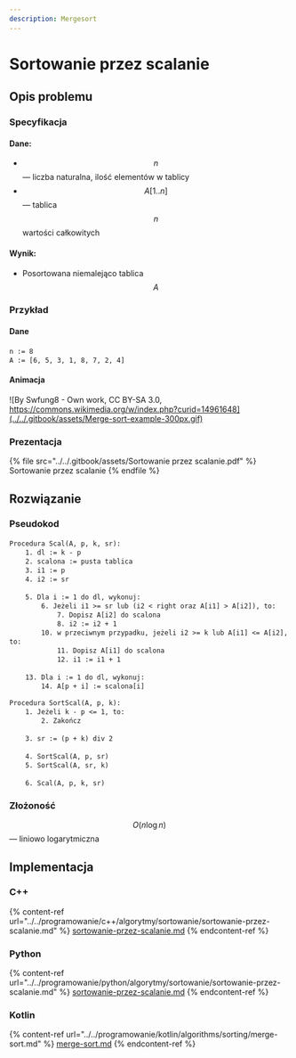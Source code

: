 ```yaml
---
description: Mergesort
---
```


# Sortowanie przez scalanie

## Opis problemu

### Specyfikacja

#### Dane:

* $$n$$ — liczba naturalna, ilość elementów w tablicy
* $$A[1..n]$$ — tablica $$n$$ wartości całkowitych

#### Wynik:

* Posortowana niemalejąco tablica $$A$$&#x20;

### Przykład

#### Dane

```
n := 8
A := [6, 5, 3, 1, 8, 7, 2, 4]
```

#### Animacja

![By Swfung8 - Own work, CC BY-SA 3.0, https://commons.wikimedia.org/w/index.php?curid=14961648](../../.gitbook/assets/Merge-sort-example-300px.gif)

### Prezentacja

{% file src="../../.gitbook/assets/Sortowanie przez scalanie.pdf" %}
Sortowanie przez scalanie
{% endfile %}

## Rozwiązanie

### Pseudokod

```
Procedura Scal(A, p, k, sr):
    1. dl := k - p
    2. scalona := pusta tablica
    3. i1 := p
    4. i2 := sr

    5. Dla i := 1 do dl, wykonuj:
        6. Jeżeli i1 >= sr lub (i2 < right oraz A[i1] > A[i2]), to:
            7. Dopisz A[i2] do scalona
            8. i2 := i2 + 1
        10. w przeciwnym przypadku, jeżeli i2 >= k lub A[i1] <= A[i2], to:
            11. Dopisz A[i1] do scalona
            12. i1 := i1 + 1

    13. Dla i := 1 do dl, wykonuj:
        14. A[p + i] := scalona[i]
```

```
Procedura SortScal(A, p, k):
    1. Jeżeli k - p <= 1, to:
        2. Zakończ

    3. sr := (p + k) div 2
    
    4. SortScal(A, p, sr)
    5. SortScal(A, sr, k)
    
    6. Scal(A, p, k, sr)
```

### Złożoność

$$O(n\log{n})$$ — liniowo logarytmiczna

## Implementacja

### C++

{% content-ref url="../../programowanie/c++/algorytmy/sortowanie/sortowanie-przez-scalanie.md" %}
[sortowanie-przez-scalanie.md](../../programowanie/c++/algorytmy/sortowanie/sortowanie-przez-scalanie.md)
{% endcontent-ref %}

### Python

{% content-ref url="../../programowanie/python/algorytmy/sortowanie/sortowanie-przez-scalanie.md" %}
[sortowanie-przez-scalanie.md](../../programowanie/python/algorytmy/sortowanie/sortowanie-przez-scalanie.md)
{% endcontent-ref %}

### Kotlin

{% content-ref url="../../programowanie/kotlin/algorithms/sorting/merge-sort.md" %}
[merge-sort.md](../../programowanie/kotlin/algorithms/sorting/merge-sort.md)
{% endcontent-ref %}